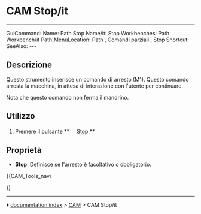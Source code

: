 # CAM Stop/it
---
 GuiCommand:   Name: Path Stop   Name/it: Stop   Workbenches: Path Workbench/it   Path|MenuLocation: Path , Comandi parziali , Stop   Shortcut:    SeeAlso: ---


</div>



## Descrizione


<div class="mw-translate-fuzzy">

Questo strumento inserisce un comando di arresto (M1). Questo comando arresta la macchina, in attesa di interazione con l\'utente per continuare.


</div>


<div class="mw-translate-fuzzy">

Nota che questo comando non ferma il mandrino.


</div>



## Utilizzo


<div class="mw-translate-fuzzy">

1.  Premere il pulsante **<img src="images/Path_Stop.png" width=16px> [Stop](Path_Stop/it.md)
**


</div>



## Proprietà

-    **Stop**: Definisce se l\'arresto è facoltativo o obbligatorio.





{{CAM_Tools_navi

}}



---
⏵ [documentation index](../README.md) > [CAM](CAM_Workbench.md) > CAM Stop/it
